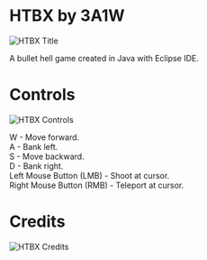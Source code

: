 
# HTBX by 3A1W
![HTBX Title](https://i.imgur.com/s8r4zn7.png "HTBX")

A bullet hell game created in Java with Eclipse IDE.

# Controls
![HTBX Controls](https://i.imgur.com/GXCauwy.gif "Controls")

W - Move forward.
<br /> A - Bank left.
<br /> S - Move backward.
<br /> D - Bank right.
<br /> Left Mouse Button (LMB) - Shoot at cursor.
<br /> Right Mouse Button (RMB) - Teleport at cursor.

# Credits
![HTBX Credits](https://i.imgur.com/1zMuU44.gif "Credits")
